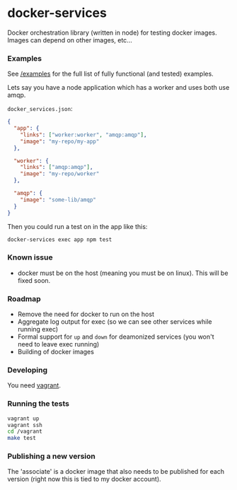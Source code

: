 # docker-services

Docker orchestration library (written in node) for testing
docker images. Images can depend on other images, etc...

### Examples

See [/examples](/examples) for the full list of fully functional (and
tested) examples.

Lets say you have a node application which has a worker and uses both
use amqp.

`docker_services.json`:

```json
{
  "app": {
    "links": ["worker:worker", "amqp:amqp"],
    "image": "my-repo/my-app"
  },

  "worker": {
    "links": ["amqp:amqp"],
    "image": "my-repo/worker"
  },

  "amqp": {
    "image": "some-lib/amqp"
  }
}

```

Then you could run a test on in the app like this:

```sh
docker-services exec app npm test
```

### Known issue

  - docker must be on the host (meaning you must be on linux). This will be fixed soon.

### Roadmap

  - Remove the need for docker to run on the host
  - Aggregate log output for exec (so we can see other services while running exec)
  - Formal support for `up` and `down` for deamonized services (you won't need to leave exec running)
  - Building of docker images

### Developing

You need [vagrant](http://www.vagrantup.com/).

### Running the tests

```sh
vagrant up
vagrant ssh
cd /vagrant
make test
```

### Publishing a new version

The 'associate' is a docker image that also needs to be published
for each version (right now this is tied to my docker account).
